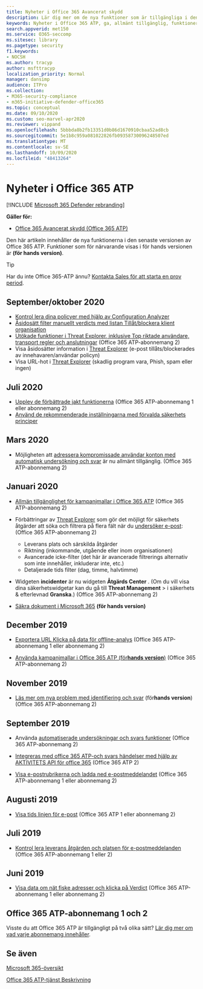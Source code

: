 ```yaml
---
title: Nyheter i Office 365 Avancerat skydd
description: Lär dig mer om de nya funktioner som är tillgängliga i den senaste versionen av Microsoft Office 365 ATP.
keywords: Nyheter i Office 365 ATP, ga, allmänt tillgänglig, funktioner, tillgängliga, ny
search.appverid: met150
ms.service: O365-seccomp
ms.sitesec: library
ms.pagetype: security
f1.keywords:
- NOCSH
ms.author: tracyp
author: msfttracyp
localization_priority: Normal
manager: dansimp
audience: ITPro
ms.collection:
- M365-security-compliance
- m365-initiative-defender-office365
ms.topic: conceptual
ms.date: 09/10/2020
ms.custom: seo-marvel-apr2020
ms.reviewer: vippand
ms.openlocfilehash: 5bbbda8b2fb13351d0b86d1670910cbaa52ad8cb
ms.sourcegitcommit: 5e1b8c959a081022826fb09358730096248507ed
ms.translationtype: MT
ms.contentlocale: sv-SE
ms.lasthandoff: 10/09/2020
ms.locfileid: "48413264"
---
```

# <a name="whats-new-in-office-365-atp"></a>Nyheter i Office 365 ATP

[!INCLUDE [Microsoft 365 Defender rebranding](../includes/microsoft-defender-for-office.md)]


**Gäller för:**

- [Office 365 Avancerat skydd (Office 365 ATP)](office-365-atp.md)

Den här artikeln innehåller de nya funktionerna i den senaste versionen av Office 365 ATP. Funktioner som för närvarande visas i för hands versionen är **(för hands version)**.

> [!TIP]
> Har du inte Office 365-ATP ännu? [Kontakta Sales för att starta en prov period](https://go.microsoft.com/fwlink/p/?LinkId=518644).

## <a name="septemberoctober-2020"></a>September/oktober 2020 

- [Kontrol lera dina policyer med hjälp av Configuration Analyzer](configuration-analyzer-for-security-policies.md)
- [Åsidosätt filter manuellt verdicts med listan Tillåt/blockera klient organisation](tenant-allow-block-list.md)
- [Utökade funktioner i Threat Explorer, inklusive Top riktade användare, transport regler och anslutningar](threat-explorer.md#new-features-in-threat-explorer-and-real-time-detections) (Office 365 ATP-abonnemang 2)
- Visa åsidosätter information i [Threat Explorer](threat-explorer.md) (e-post tillåts/blockerades av innehavaren/användar policyn)
- Visa URL-hot i [Threat Explorer](threat-explorer.md) (skadlig program vara, Phish, spam eller ingen) 

## <a name="julyaugust-2020"></a>Juli 2020 

- [Upplev de förbättrade jakt funktionerna](threat-explorer.md#experience-improvements-to-threat-explorer-and-real-time-detections) (Office 365 ATP-abonnemang 1 eller abonnemang 2)
- [Använd de rekommenderade inställningarna med förvalda säkerhets principer](preset-security-policies.md) 

## <a name="marchapril-2020"></a>Mars 2020

- Möjligheten att [adressera kompromissade användar konton med automatisk undersökning och svar](https://docs.microsoft.com/microsoft-365/security/office-365-security/address-compromised-users-quickly?view=o365-worldwide) är nu allmänt tillgänglig. (Office 365 ATP-abonnemang 2)

## <a name="januaryfebruary-2020"></a>Januari 2020

- [Allmän tillgänglighet för kampanjmallar i Office 365 ATP](campaigns.md) (Office 365 ATP-abonnemang 2)
- Förbättringar av [Threat Explorer](threat-explorer.md) som gör det möjligt för säkerhets åtgärder att söka och filtrera på flera fält när du [undersöker e-post](investigate-malicious-email-that-was-delivered.md): (Office 365 ATP-abonnemang 2)
    - Leverans plats och särskilda åtgärder
    - Riktning (inkommande, utgående eller inom organisationen)
    - Avancerade icke-filter (det här är avancerade filtrerings alternativ som inte innehåller, inkluderar inte, etc.)
    - Detaljerade tids filter (dag, timme, halvtimme) 

- Widgeten **incidenter** är nu widgeten **Åtgärds Center** . (Om du vill visa dina säkerhetswidgetar kan du gå till **Threat Management**  >  i säkerhets & efterlevnad **Granska**.) (Office 365 ATP-abonnemang 2)

- [Säkra dokument i Microsoft 365](https://docs.microsoft.com/microsoft-365/security/office-365-security/safe-docs) **(för hands version)**

## <a name="december-2019"></a>December 2019

- [Exportera URL Klicka på data för offline-analys](threat-explorer.md#new-features-in-threat-explorer-and-real-time-detections) (Office 365 ATP-abonnemang 1 eller abonnemang 2)

- [Använda kampanjmallar i Office 365 ATP (för**hands version**)](campaigns.md) (Office 365 ATP-abonnemang 2)

## <a name="november-2019"></a>November 2019

- [Läs mer om nya problem med identifiering och svar](address-compromised-users-quickly.md) (för**hands version**) (Office 365 ATP-abonnemang 2)

## <a name="september-2019"></a>September 2019

- Använda [automatiserade undersökningar och svars funktioner](automated-investigation-response-office.md) (Office 365 ATP-abonnemang 2)

- [Integreras med office 365 ATP-och svars händelser med hjälp av AKTIVITETS API för office 365](https://docs.microsoft.com/office/office-365-management-api/office-365-management-activity-api-schema#office-365-advanced-threat-protection-and-threat-investigation-and-response-schema) (Office 365 ATP 2)

- [Visa e-postrubrikerna och ladda ned e-postmeddelandet](investigate-malicious-email-that-was-delivered.md) (Office 365 ATP-abonnemang 1 eller abonnemang 2)

## <a name="august-2019"></a>Augusti 2019

- [Visa tids linjen för e-post](investigate-malicious-email-that-was-delivered.md#view-the-timeline-of-your-email) (Office 365 ATP 1 eller abonnemang 2)

## <a name="july-2019"></a>Juli 2019

- [Kontrol lera leverans åtgärden och platsen för e-postmeddelanden](investigate-malicious-email-that-was-delivered.md#check-the-delivery-action-and-location) (Office 365 ATP-abonnemang 1 eller 2)

## <a name="june-2019"></a>Juni 2019

- [Visa data om nät fiske adresser och klicka på Verdict](threat-explorer.md#view-data-about-phishing-urls-and-click-verdict) (Office 365 ATP-abonnemang 1 eller abonnemang 2)

## <a name="office-365-atp-plan-1-and-plan-2"></a>Office 365 ATP-abonnemang 1 och 2

Visste du att Office 365 ATP är tillgängligt på två olika sätt? [Lär dig mer om vad varje abonnemang innehåller](office-365-atp.md#office-365-atp-plan-1-and-plan-2).

## <a name="see-also"></a>Se även

[Microsoft 365-översikt](https://www.microsoft.com/microsoft-365/roadmap)

[Office 365 ATP-tjänst Beskrivning](https://docs.microsoft.com/office365/servicedescriptions/office-365-advanced-threat-protection-service-description)

